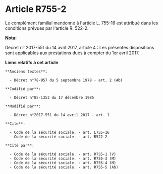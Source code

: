 # Article R755-2

Le complément familial mentionné à l'article L. 755-16 est attribué dans les conditions prévues par l'article R. 522-2.

**Nota:**

Décret n° 2017-551 du 14 avril 2017, article 4 : Les présentes dispositions sont applicables aux prestations dues à compter
du 1er avril 2017.

**Liens relatifs à cet article**

	**Anciens textes**:

	  - Décret n°78-957 du 5 septembre 1978 - art. 2 (Ab)

	**Codifié par**:

	  - Décret n°85-1353 du 17 décembre 1985

	**Modifié par**:

	  - Décret n°2017-551 du 14 avril 2017 - art. 1

	**Cite**:

	  - Code de la sécurité sociale. - art. L755-16
	  - Code de la sécurité sociale. - art. R522-2

	**Cité par**:

	  - Code de la sécurité sociale. - art. R755-1 (V)
	  - Code de la sécurité sociale. - art. R755-3 (M)
	  - Code de la sécurité sociale. - art. R755-4 (M)
	  - Code de la sécurité sociale. - art. R755-5 (Ab)
